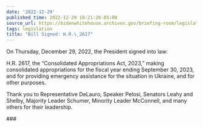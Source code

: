 ```yaml
---
date: '2022-12-29'
published_time: 2022-12-29 18:21:26-05:00
source_url: https://bidenwhitehouse.archives.gov/briefing-room/legislation/2022/12/29/bill-signed-h-r-2617/
tags: legislation
title: "Bill Signed: H.R.\_2617"
---
```

 
On Thursday, December 29, 2022, the President signed into law:

H.R. 2617, the “Consolidated Appropriations Act, 2023,” making
consolidated appropriations for the fiscal year ending September 30,
2023, and for providing emergency assistance for the situation in
Ukraine, and for other purposes.

Thank you to Representative DeLauro, Speaker Pelosi, Senators Leahy and
Shelby, Majority Leader Schumer, Minority Leader McConnell, and many
others for their leadership.

\###
